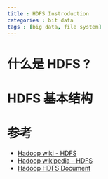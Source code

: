 ```yaml
---
title : HDFS Instroduction
categories : bit data
tags : [big data, file system]
---
```


# 什么是 __HDFS__ ?

# __HDFS__ 基本结构

# 参考

* [Hadoop wiki - HDFS](https://wiki.apache.org/hadoop/HDFS/)
* [Hadoop wikipedia - HDFS](https://wiki.apache.org/hadoop#HDFS/)
* [Hadoop HDFS Document](https://wiki.apache.org/hadoop/HDFS/)